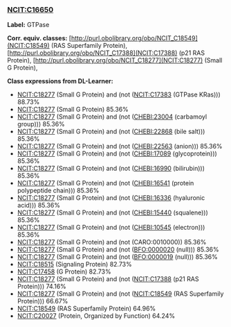 
### [NCIT:C16650](http://purl.obolibrary.org/obo/NCIT_C16650)
**Label:** GTPase

**Corr. equiv. classes:** [http://purl.obolibrary.org/obo/NCIT_C18549](NCIT:C18549) (RAS Superfamily Protein), [http://purl.obolibrary.org/obo/NCIT_C17388](NCIT:C17388) (p21 RAS Protein), [http://purl.obolibrary.org/obo/NCIT_C18277](NCIT:C18277) (Small G Protein), 

**Class expressions from DL-Learner:**

- [NCIT:C18277](http://purl.obolibrary.org/obo/NCIT_C18277) (Small G Protein) and (not ([NCIT:C17383](http://purl.obolibrary.org/obo/NCIT_C17383) (GTPase KRas))) 88.73%
- [NCIT:C18277](http://purl.obolibrary.org/obo/NCIT_C18277) (Small G Protein) 85.36%
- [NCIT:C18277](http://purl.obolibrary.org/obo/NCIT_C18277) (Small G Protein) and (not ([CHEBI:23004](http://purl.obolibrary.org/obo/CHEBI_23004) (carbamoyl group))) 85.36%
- [NCIT:C18277](http://purl.obolibrary.org/obo/NCIT_C18277) (Small G Protein) and (not ([CHEBI:22868](http://purl.obolibrary.org/obo/CHEBI_22868) (bile salt))) 85.36%
- [NCIT:C18277](http://purl.obolibrary.org/obo/NCIT_C18277) (Small G Protein) and (not ([CHEBI:22563](http://purl.obolibrary.org/obo/CHEBI_22563) (anion))) 85.36%
- [NCIT:C18277](http://purl.obolibrary.org/obo/NCIT_C18277) (Small G Protein) and (not ([CHEBI:17089](http://purl.obolibrary.org/obo/CHEBI_17089) (glycoprotein))) 85.36%
- [NCIT:C18277](http://purl.obolibrary.org/obo/NCIT_C18277) (Small G Protein) and (not ([CHEBI:16990](http://purl.obolibrary.org/obo/CHEBI_16990) (bilirubin))) 85.36%
- [NCIT:C18277](http://purl.obolibrary.org/obo/NCIT_C18277) (Small G Protein) and (not ([CHEBI:16541](http://purl.obolibrary.org/obo/CHEBI_16541) (protein polypeptide chain))) 85.36%
- [NCIT:C18277](http://purl.obolibrary.org/obo/NCIT_C18277) (Small G Protein) and (not ([CHEBI:16336](http://purl.obolibrary.org/obo/CHEBI_16336) (hyaluronic acid))) 85.36%
- [NCIT:C18277](http://purl.obolibrary.org/obo/NCIT_C18277) (Small G Protein) and (not ([CHEBI:15440](http://purl.obolibrary.org/obo/CHEBI_15440) (squalene))) 85.36%
- [NCIT:C18277](http://purl.obolibrary.org/obo/NCIT_C18277) (Small G Protein) and (not ([CHEBI:10545](http://purl.obolibrary.org/obo/CHEBI_10545) (electron))) 85.36%
- [NCIT:C18277](http://purl.obolibrary.org/obo/NCIT_C18277) (Small G Protein) and (not (CARO:0010000)) 85.36%
- [NCIT:C18277](http://purl.obolibrary.org/obo/NCIT_C18277) (Small G Protein) and (not ([BFO:0000020](http://purl.obolibrary.org/obo/BFO_0000020) (null))) 85.36%
- [NCIT:C18277](http://purl.obolibrary.org/obo/NCIT_C18277) (Small G Protein) and (not ([BFO:0000019](http://purl.obolibrary.org/obo/BFO_0000019) (null))) 85.36%
- [NCIT:C18515](http://purl.obolibrary.org/obo/NCIT_C18515) (Signaling Protein) 82.73%
- [NCIT:C17458](http://purl.obolibrary.org/obo/NCIT_C17458) (G Protein) 82.73%
- [NCIT:C18277](http://purl.obolibrary.org/obo/NCIT_C18277) (Small G Protein) and (not ([NCIT:C17388](http://purl.obolibrary.org/obo/NCIT_C17388) (p21 RAS Protein))) 74.16%
- [NCIT:C18277](http://purl.obolibrary.org/obo/NCIT_C18277) (Small G Protein) and (not ([NCIT:C18549](http://purl.obolibrary.org/obo/NCIT_C18549) (RAS Superfamily Protein))) 66.67%
- [NCIT:C18549](http://purl.obolibrary.org/obo/NCIT_C18549) (RAS Superfamily Protein) 64.96%
- [NCIT:C20027](http://purl.obolibrary.org/obo/NCIT_C20027) (Protein, Organized by Function) 64.24%


